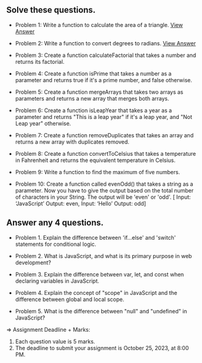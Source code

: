 ## Solve these questions.

- Problem 1: Write a function to calculate the area of a triangle. [View Answer](https://github.com/nayemspecial/wordpress-support-engineer/blob/main/parts/js-assignment/01.area-of-a-triangle.md)

- Problem 2: Write a function to convert degrees to radians. [View Answer](https://github.com/nayemspecial/wordpress-support-engineer/blob/main/parts/js-assignment/02.degree-to-redian.md)
 
- Problem 3: Create a function calculateFactorial that takes a number and returns its factorial.

- Problem 4: Create a function isPrime that takes a number as a parameter and returns true if it's a prime number, and false otherwise.

- Problem 5: Create a function mergeArrays that takes two arrays as parameters and returns a new array that merges both arrays.

- Problem 6: Create a function isLeapYear that takes a year as a parameter and returns "This is a leap year" if it's a leap year, and "Not Leap year" otherwise.

- Problem 7: Create a function removeDuplicates that takes an array and returns a new array with duplicates removed.

- Problem 8: Create a function convertToCelsius that takes a temperature in Fahrenheit and returns the equivalent temperature in Celsius.

- Problem 9: Write a function to find the maximum of five numbers.

- Problem 10: Create a function called evenOdd() that takes a string as a parameter. Now you have to give the output based on the total number of characters in your String. The output will be 'even' or 'odd'. [ Input: ‘JavaScript’ Output: even, Input: ‘Hello’ Output: odd]




## Answer any 4 questions.

- Problem 1. Explain the difference between 'if...else' and 'switch' statements for conditional logic.

- Problem 2. What is JavaScript, and what is its primary purpose in web development?

- Problem 3. Explain the difference between var, let, and const when declaring variables in JavaScript.

- Problem 4. Explain the concept of "scope" in JavaScript and the difference between global and local scope.

- Problem 5. What is the difference between "null" and "undefined" in JavaScript?



=> Assignment Deadline + Marks:
1. Each question value is 5 marks.
2. The deadline to submit your assignment is October 25, 2023, at 8:00 PM.
